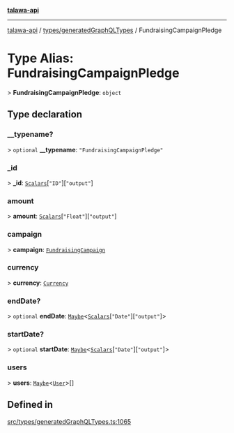 [**talawa-api**](../../../README.md)

***

[talawa-api](../../../modules.md) / [types/generatedGraphQLTypes](../README.md) / FundraisingCampaignPledge

# Type Alias: FundraisingCampaignPledge

\> **FundraisingCampaignPledge**: `object`

## Type declaration

### \_\_typename?

\> `optional` **\_\_typename**: `"FundraisingCampaignPledge"`

### \_id

\> **\_id**: [`Scalars`](Scalars.md)\[`"ID"`\]\[`"output"`\]

### amount

\> **amount**: [`Scalars`](Scalars.md)\[`"Float"`\]\[`"output"`\]

### campaign

\> **campaign**: [`FundraisingCampaign`](FundraisingCampaign.md)

### currency

\> **currency**: [`Currency`](Currency.md)

### endDate?

\> `optional` **endDate**: [`Maybe`](Maybe.md)\<[`Scalars`](Scalars.md)\[`"Date"`\]\[`"output"`\]\>

### startDate?

\> `optional` **startDate**: [`Maybe`](Maybe.md)\<[`Scalars`](Scalars.md)\[`"Date"`\]\[`"output"`\]\>

### users

\> **users**: [`Maybe`](Maybe.md)\<[`User`](User.md)\>[]

## Defined in

[src/types/generatedGraphQLTypes.ts:1065](https://github.com/PalisadoesFoundation/talawa-api/blob/039b0f127fb8caa46d57186ab4b3bb27fe150903/src/types/generatedGraphQLTypes.ts#L1065)
